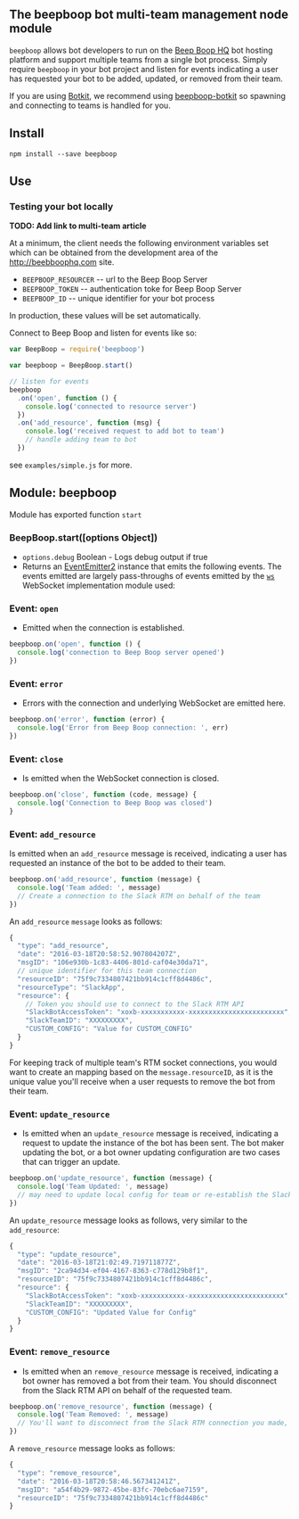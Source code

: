 ## The beepboop bot multi-team management node module

`beepboop` allows bot developers to run on the [Beep Boop HQ](https://beepboophq.com) bot hosting platform and support multiple teams from a single bot process. Simply require `beepboop` in your bot project and listen for events indicating a user has requested your bot to be added, updated, or removed from their team.

If you are using [Botkit](http://github.com/howdyai/botkit), we recommend using [beepboop-botkit](http://github.com/BeepBoopHQ/beepboop-botkit) so spawning and connecting to teams is handled for you.

## Install
`npm install --save beepboop`

## Use

### Testing your bot locally
**TODO: Add link to multi-team article**

At a minimum, the client needs the following environment variables set which can be obtained from the development area of the http://beebboophq.com site.

  * `BEEPBOOP_RESOURCER` -- url to the Beep Boop Server
  * `BEEPBOOP_TOKEN` -- authentication toke for Beep Boop Server
  * `BEEPBOOP_ID` -- unique identifier for your bot process

In production, these values will be set automatically.

Connect to Beep Boop and listen for events like so:


```javascript
var BeepBoop = require('beepboop')

var beepboop = BeepBoop.start()

// listen for events
beepboop
  .on('open', function () {
    console.log('connected to resource server')
  })
  .on('add_resource', function (msg) {
    console.log('received request to add bot to team')
    // handle adding team to bot
  })
```

see `examples/simple.js` for more.

## Module: beepboop

Module has exported function `start`

### BeepBoop.start([options Object])
* `options.debug` Boolean - Logs debug output if true
* Returns an [EventEmitter2](https://github.com/asyncly/EventEmitter2) instance that emits the following events.  The events emitted are largely pass-throughs of events emitted by the [`ws`](https://github.com/websockets/ws)  WebSocket implementation module used:

### Event: `open`
* Emitted when the connection is established.

```javascript
beepboop.on('open', function () { 
  console.log('connection to Beep Boop server opened')
})
```

### Event: `error`

* Errors with the connection and underlying WebSocket are emitted here.

```javascript
beepboop.on('error', function (error) { 
  console.log('Error from Beep Boop connection: ', err)
})
```

### Event: `close`

* Is emitted when the WebSocket connection is closed.

```javascript
beepboop.on('close', function (code, message) { 
  console.log('Connection to Beep Boop was closed')
}
```

### Event: `add_resource`

Is emitted when an `add_resource` message is received, indicating a user has requested an instance of the bot to be added to their team.

```javascript
beepboop.on('add_resource', function (message) { 
  console.log('Team added: ', message)
  // Create a connection to the Slack RTM on behalf of the team
})
```

An `add_resource` `message` looks as follows:

```javascript
{
  "type": "add_resource",
  "date": "2016-03-18T20:58:52.907804207Z",
  "msgID": "106e930b-1c83-4406-801d-caf04e30da71",
  // unique identifier for this team connection
  "resourceID": "75f9c7334807421bb914c1cff8d4486c",
  "resourceType": "SlackApp",
  "resource": {
    // Token you should use to connect to the Slack RTM API
    "SlackBotAccessToken": "xoxb-xxxxxxxxxxx-xxxxxxxxxxxxxxxxxxxxxxxx",
    "SlackTeamID": "XXXXXXXXX",
    "CUSTOM_CONFIG": "Value for CUSTOM_CONFIG"
  }
}
```

For keeping track of multiple team's RTM socket connections, you would want to create an mapping based on the `message.resourceID`, as it is the unique value you'll receive when a user requests to remove the bot from their team.


### Event: `update_resource`

* Is emitted when an `update_resource` message is received, indicating a request to update the instance of the bot has been sent. The bot maker updating the bot, or a bot owner updating configuration are two cases that can trigger an update.

```javascript
beepboop.on('update_resource', function (message) { 
  console.log('Team Updated: ', message)
  // may need to update local config for team or re-establish the Slack RTM connection
})
```

An `update_resource` message looks as follows, very similar to the `add_resource`:

```javascript
{
  "type": "update_resource",
  "date": "2016-03-18T21:02:49.719711877Z",
  "msgID": "2ca94d34-ef04-4167-8363-c778d129b8f1",
  "resourceID": "75f9c7334807421bb914c1cff8d4486c",
  "resource": {
    "SlackBotAccessToken": "xoxb-xxxxxxxxxxx-xxxxxxxxxxxxxxxxxxxxxxxx",
    "SlackTeamID": "XXXXXXXXX",
    "CUSTOM_CONFIG": "Updated Value for Config"
  }
}
```

### Event: `remove_resource`

* Is emitted when an `remove_resource` message is received, indicating a bot owner has removed a bot from their team.  You should disconnect from the Slack RTM API on behalf of the requested team.

```javascript
beepboop.on('remove_resource', function (message) { 
  console.log('Team Removed: ', message)
  // You'll want to disconnect from the Slack RTM connection you made, and perform any cleanup needed
})
```

A `remove_resource` message looks as follows:

```javascript
{
  "type": "remove_resource",
  "date": "2016-03-18T20:58:46.567341241Z",
  "msgID": "a54f4b29-9872-45be-83fc-70ebc6ae7159",
  "resourceID": "75f9c7334807421bb914c1cff8d4486c"
}
```

